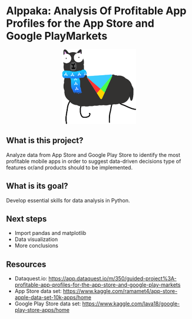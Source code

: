 # Alppaka: Analysis Of Profitable App Profiles for the App Store and Google PlayMarkets

<p align="center">
  <img width="40%" src="img/logo.png" />
</p>

## What is this project?
Analyze data from App Store and Google Play Store to identify the most profitable mobile apps in order to suggest data-driven decisions type of features or/and products should to be implemented.

## What is its goal?
Develop essential skills for data analysis in Python.

## Next steps
- Import pandas and matplotlib
- Data visualization
- More conclusions

## Resources
- Dataquest.io:
https://app.dataquest.io/m/350/guided-project%3A-profitable-app-profiles-for-the-app-store-and-google-play-markets
- App Store data set:
https://www.kaggle.com/ramamet4/app-store-apple-data-set-10k-apps/home
- Google Play Store data set: https://www.kaggle.com/lava18/google-play-store-apps/home
